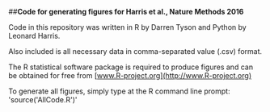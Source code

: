 ##**Code for generating figures for Harris et al., Nature Methods 2016**

Code in this repository was written in R by Darren Tyson and Python by Leonard Harris.

Also included is all necessary data in comma-separated value (.csv) format.

The R statistical software package is required to produce figures and can be obtained for free from [www.R-project.org](http://www.R-project.org)

To generate all figures, simply type at the R command line prompt:
'source(\'AllCode.R\')'



